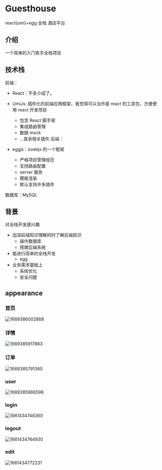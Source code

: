 # Guesthouse

react(umi)+egg 全栈 酒店平台

## 介绍

一个简单的入门练手全栈项目

## 技术栈

前端：

- React：不多介绍了。
- UmiJs: 插件化的前端应用框架，我觉得可以当作是 react 的工具包，方便使用 react 开发项目

  - 包含 React 脚手架
  - 集成路由管理
  - 数据 mock
  - ...其余相关插件
    后端：

- eggjs：nodejs 的一个框架

  - 严格项目管理规范
  - 支持路由配置
  - server 服务
  - 模板渲染
  - 默认支持许多插件

数据库：MySQL

## 背景

对全栈开发感兴趣

- 加深前端知识理解同时了解后端知识
  - 操作数据库
  - 搭建后端系统
- 能进行简单的全栈开发
  - egg
- 业务需求基础上
  - 系统优化
  - 安全问题

## appearance

### 首页

![1669386002868](image/README/1669386002868.png)

### 详情

![1669385917883](image/README/1669385917883.gif)

### 订单

![1669385791360](image/README/1669385791360.gif)

### user

![1669385966598](image/README/1669385966598.png)

### login

![1661434748360](image/README/1661434748360.png)

### logout

![1661434764930](image/README/1661434764930.png)

### edit

![1661434772231](image/README/1661434772231.png)
